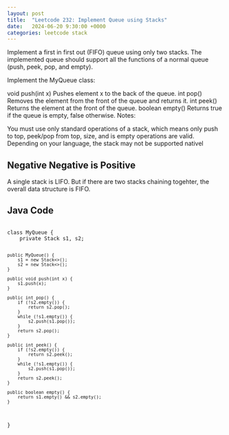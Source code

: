 ```yaml
---
layout: post
title:  "Leetcode 232: Implement Queue using Stacks"
date:   2024-06-20 9:30:00 +0000
categories: leetcode stack
---
```


Implement a first in first out (FIFO) queue using only two stacks. The implemented queue should support all the functions of a normal queue (push, peek, pop, and empty).

Implement the MyQueue class:

void push(int x) Pushes element x to the back of the queue.
int pop() Removes the element from the front of the queue and returns it.
int peek() Returns the element at the front of the queue.
boolean empty() Returns true if the queue is empty, false otherwise.
Notes:

You must use only standard operations of a stack, which means only push to top, peek/pop from top, size, and is empty operations are valid.
Depending on your language, the stack may not be supported nativel

<h2>Negative Negative is Positive</h2>
A single stack is LIFO. But if there are two stacks chaining togehter, the overall data structure is FIFO.


<h2> Java Code </h2>
<pre>
<code>
class MyQueue {
    private Stack<Integer> s1, s2;

    public MyQueue() {
        s1 = new Stack<>();
        s2 = new Stack<>();        
    }
    
    public void push(int x) {
        s1.push(x);
    }
    
    public int pop() {
        if (!s2.empty()) {
            return s2.pop();
        }
        while (!s1.empty()) {
            s2.push(s1.pop());
        }
        return s2.pop();
    }
    
    public int peek() {
        if (!s2.empty()) {
            return s2.peek();
        }
        while (!s1.empty()) {
            s2.push(s1.pop());
        }
        return s2.peek();
    }
    
    public boolean empty() {
        return s1.empty() && s2.empty();
    }
}
</code>
</pre>